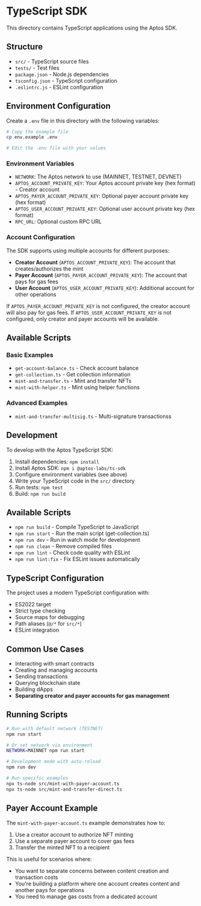 # TypeScript SDK

This directory contains TypeScript applications using the Aptos SDK.

## Structure

- `src/` - TypeScript source files
- `tests/` - Test files
- `package.json` - Node.js dependencies
- `tsconfig.json` - TypeScript configuration
- `.eslintrc.js` - ESLint configuration

## Environment Configuration

Create a `.env` file in this directory with the following variables:

```bash
# Copy the example file
cp env.example .env

# Edit the .env file with your values
```

### Environment Variables

- `NETWORK`: The Aptos network to use (MAINNET, TESTNET, DEVNET)
- `APTOS_ACCOUNT_PRIVATE_KEY`: Your Aptos account private key (hex format) - Creator account
- `APTOS_PAYER_ACCOUNT_PRIVATE_KEY`: Optional payer account private key (hex format)
- `APTOS_USER_ACCOUNT_PRIVATE_KEY`: Optional user account private key (hex format)
- `RPC_URL`: Optional custom RPC URL

### Account Configuration

The SDK supports using multiple accounts for different purposes:

- **Creator Account** (`APTOS_ACCOUNT_PRIVATE_KEY`): The account that creates/authorizes the mint
- **Payer Account** (`APTOS_PAYER_ACCOUNT_PRIVATE_KEY`): The account that pays for gas fees
- **User Account** (`APTOS_USER_ACCOUNT_PRIVATE_KEY`): Additional account for other operations

If `APTOS_PAYER_ACCOUNT_PRIVATE_KEY` is not configured, the creator account will also pay for gas fees.
If `APTOS_USER_ACCOUNT_PRIVATE_KEY` is not configured, only creator and payer accounts will be available.

## Available Scripts

### Basic Examples

- `get-account-balance.ts` - Check account balance
- `get-collection.ts` - Get collection information
- `mint-and-transfer.ts` - Mint and transfer NFTs
- `mint-with-helper.ts` - Mint using helper functions

### Advanced Examples

- `mint-and-transfer-multisig.ts` - Multi-signature transactionss

## Development

To develop with the Aptos TypeScript SDK:

1. Install dependencies: `npm install`
2. Install Aptos SDK: `npm i @aptos-labs/ts-sdk`
3. Configure environment variables (see above)
4. Write your TypeScript code in the `src/` directory
5. Run tests: `npm test`
6. Build: `npm run build`

## Available Scripts

- `npm run build` - Compile TypeScript to JavaScript
- `npm run start` - Run the main script (get-collection.ts)
- `npm run dev` - Run in watch mode for development
- `npm run clean` - Remove compiled files
- `npm run lint` - Check code quality with ESLint
- `npm run lint:fix` - Fix ESLint issues automatically

## TypeScript Configuration

The project uses a modern TypeScript configuration with:

- ES2022 target
- Strict type checking
- Source maps for debugging
- Path aliases (`@/*` for `src/*`)
- ESLint integration

## Common Use Cases

- Interacting with smart contracts
- Creating and managing accounts
- Sending transactions
- Querying blockchain state
- Building dApps
- **Separating creator and payer accounts for gas management**

## Running Scripts

```bash
# Run with default network (TESTNET)
npm run start

# Or set network via environment
NETWORK=MAINNET npm run start

# Development mode with auto-reload
npm run dev

# Run specific examples
npx ts-node src/mint-with-payer-account.ts
npx ts-node src/mint-and-transfer-direct.ts
```

## Payer Account Example

The `mint-with-payer-account.ts` example demonstrates how to:

1. Use a creator account to authorize NFT minting
2. Use a separate payer account to cover gas fees
3. Transfer the minted NFT to a recipient

This is useful for scenarios where:

- You want to separate concerns between content creation and transaction costs
- You're building a platform where one account creates content and another pays for operations
- You need to manage gas costs from a dedicated account
